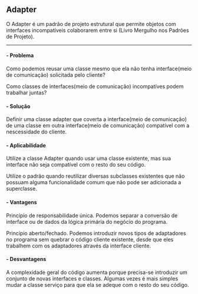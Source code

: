 ## Adapter

O Adapter é um padrão de projeto estrutural que permite objetos com interfaces incompatíveis colaborarem entre si (Livro Mergulho nos Padrões de Projeto).

---
#### - Problema

Como podemos reusar uma classe mesmo que ela não tenha interface(meio de comunicação) solicitada pelo cliente?

Como classes de interfaces(meio de comunicação) incompatíves podem trabalhar juntas?   

#### - Solução
   
Definir uma classe adapter que coverta a interface(meio de comunicação) de uma classe em outra interface(meio de comunicação) compatível com a nescessidade do cliente.

#### - Aplicabilidade

Utilize a classe Adapter quando usar uma classe existente, mas sua interface não seja compatível com o resto do seu código.

Utilize o padrão quando reutilizar diversas subclasses existentes que não possuam alguma funcionalidade comum que não pode ser adicionada a superclasse.

#### - Vantagens

Princípio de responsabilidade única. Podemos separar a conversão de interface ou de dados da lógica primária do negócio do programa.

Princípio aberto/fechado. Podemos introduzir novos tipos de adaptadores no programa sem quebrar o código cliente existente, desde que eles trabalhem com os adaptadores através da interface cliente.

#### - Desvantagens

A complexidade geral do código aumenta porque precisa-se introduzir um conjunto de novas interfaces e classes. Algumas vezes é mais simples mudar a classe serviço para que ela se adeque com o resto do seu código.


